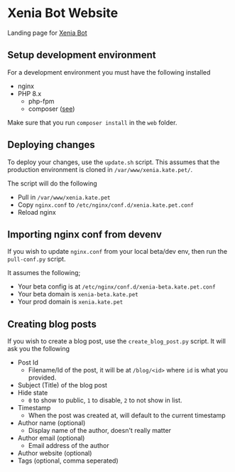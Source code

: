 # Xenia Bot Website

Landing page for [Xenia Bot](https://github.com/ktwrd/XeniaBot)

## Setup development environment
For a development environment you must have the following installed
- nginx
- PHP 8.x
    - php-fpm
    - composer ([see](https://getcomposer.org/download/))

Make sure that you run `composer install` in the `web` folder.

## Deploying changes
To deploy your changes, use the `update.sh` script. This assumes that the production environment is cloned in `/var/www/xenia.kate.pet/`.

The script will do the following
- Pull in `/var/www/xenia.kate.pet`
- Copy `nginx.conf` to `/etc/nginx/conf.d/xenia.kate.pet.conf`
- Reload nginx

## Importing nginx conf from devenv
If you wish to update `nginx.conf` from your local beta/dev env, then run the `pull-conf.py` script.

It assumes the following;
- Your beta config is at `/etc/nginx/conf.d/xenia-beta.kate.pet.conf`
- Your beta domain is `xenia-beta.kate.pet`
- Your prod domain is `xenia.kate.pet`

## Creating blog posts
If you wish to create a blog post, use the `create_blog_post.py` script. It will ask you the following

- Post Id
    - Filename/Id of the post, it will be at `/blog/<id>` where `id` is what you provided.
- Subject (Title) of the blog post
- Hide state
    - `0` to show to public, `1` to disable, `2` to not show in list.
- Timestamp
    - When the post was created at, will default to the current timestamp
- Author name (optional)
    - Display name of the author, doesn't really matter
- Author email (optional)
    - Email address of the author
- Author website (optional)
- Tags (optional, comma seperated)